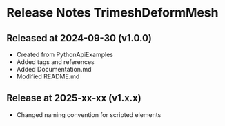 # Release Notes TrimeshDeformMesh

## Released at 2024-09-30 (v1.0.0)

* Created from PythonApiExamples
* Added tags and references
* Added Documentation.md
* Modified README.md

## Release at 2025-xx-xx (v1.x.x)

* Changed naming convention for scripted elements
